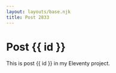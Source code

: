 ```yaml
---
layout: layouts/base.njk
title: Post 2833
---
```


# Post {{ id }}

This is post {{ id }} in my Eleventy project.
